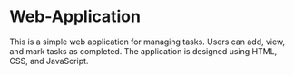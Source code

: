 # Web-Application
This is a simple web application for managing tasks. Users can add, view, and mark tasks as completed. The application is designed using HTML, CSS, and JavaScript.

